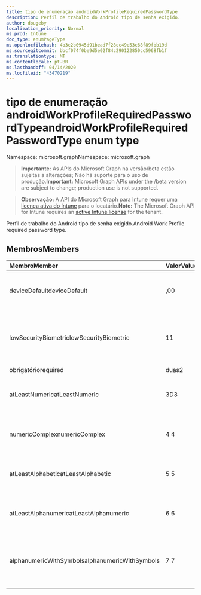 ```yaml
---
title: tipo de enumeração androidWorkProfileRequiredPasswordType
description: Perfil de trabalho do Android tipo de senha exigido.
author: dougeby
localization_priority: Normal
ms.prod: Intune
doc_type: enumPageType
ms.openlocfilehash: 4b3c2b0945d91bead7f28ec49e53c68f89fbb19d
ms.sourcegitcommit: bbcf074f0be9d5e02f84c290122850cc5968fb1f
ms.translationtype: MT
ms.contentlocale: pt-BR
ms.lasthandoff: 04/14/2020
ms.locfileid: "43470219"
---
```

# <a name="androidworkprofilerequiredpasswordtype-enum-type"></a><span data-ttu-id="48af6-103">tipo de enumeração androidWorkProfileRequiredPasswordType</span><span class="sxs-lookup"><span data-stu-id="48af6-103">androidWorkProfileRequiredPasswordType enum type</span></span>

<span data-ttu-id="48af6-104">Namespace: microsoft.graph</span><span class="sxs-lookup"><span data-stu-id="48af6-104">Namespace: microsoft.graph</span></span>

> <span data-ttu-id="48af6-105">**Importante:** As APIs do Microsoft Graph na versão/beta estão sujeitas a alterações; Não há suporte para o uso de produção.</span><span class="sxs-lookup"><span data-stu-id="48af6-105">**Important:** Microsoft Graph APIs under the /beta version are subject to change; production use is not supported.</span></span>

> <span data-ttu-id="48af6-106">**Observação:** A API do Microsoft Graph para Intune requer uma [licença ativa do Intune](https://go.microsoft.com/fwlink/?linkid=839381) para o locatário.</span><span class="sxs-lookup"><span data-stu-id="48af6-106">**Note:** The Microsoft Graph API for Intune requires an [active Intune license](https://go.microsoft.com/fwlink/?linkid=839381) for the tenant.</span></span>

<span data-ttu-id="48af6-107">Perfil de trabalho do Android tipo de senha exigido.</span><span class="sxs-lookup"><span data-stu-id="48af6-107">Android Work Profile required password type.</span></span>

## <a name="members"></a><span data-ttu-id="48af6-108">Membros</span><span class="sxs-lookup"><span data-stu-id="48af6-108">Members</span></span>
|<span data-ttu-id="48af6-109">Membro</span><span class="sxs-lookup"><span data-stu-id="48af6-109">Member</span></span>|<span data-ttu-id="48af6-110">Valor</span><span class="sxs-lookup"><span data-stu-id="48af6-110">Value</span></span>|<span data-ttu-id="48af6-111">Descrição</span><span class="sxs-lookup"><span data-stu-id="48af6-111">Description</span></span>|
|:---|:---|:---|
|<span data-ttu-id="48af6-112">deviceDefault</span><span class="sxs-lookup"><span data-stu-id="48af6-112">deviceDefault</span></span>|<span data-ttu-id="48af6-113">,0</span><span class="sxs-lookup"><span data-stu-id="48af6-113">0</span></span>|<span data-ttu-id="48af6-114">Valor padrão do dispositivo, sem intenção.</span><span class="sxs-lookup"><span data-stu-id="48af6-114">Device default value, no intent.</span></span>|
|<span data-ttu-id="48af6-115">lowSecurityBiometric</span><span class="sxs-lookup"><span data-stu-id="48af6-115">lowSecurityBiometric</span></span>|<span data-ttu-id="48af6-116">1</span><span class="sxs-lookup"><span data-stu-id="48af6-116">1</span></span>|<span data-ttu-id="48af6-117">Senha com base em Biometria de segurança baixa necessária.</span><span class="sxs-lookup"><span data-stu-id="48af6-117">Low security biometrics based password required.</span></span>|
|<span data-ttu-id="48af6-118">obrigatório</span><span class="sxs-lookup"><span data-stu-id="48af6-118">required</span></span>|<span data-ttu-id="48af6-119">duas</span><span class="sxs-lookup"><span data-stu-id="48af6-119">2</span></span>|<span data-ttu-id="48af6-120">Obrigatório.</span><span class="sxs-lookup"><span data-stu-id="48af6-120">Required.</span></span>|
|<span data-ttu-id="48af6-121">atLeastNumeric</span><span class="sxs-lookup"><span data-stu-id="48af6-121">atLeastNumeric</span></span>|<span data-ttu-id="48af6-122">3D</span><span class="sxs-lookup"><span data-stu-id="48af6-122">3</span></span>|<span data-ttu-id="48af6-123">É necessário pelo menos a senha numérica.</span><span class="sxs-lookup"><span data-stu-id="48af6-123">At least numeric password required.</span></span>|
|<span data-ttu-id="48af6-124">numericComplex</span><span class="sxs-lookup"><span data-stu-id="48af6-124">numericComplex</span></span>|<span data-ttu-id="48af6-125">4 </span><span class="sxs-lookup"><span data-stu-id="48af6-125">4</span></span>|<span data-ttu-id="48af6-126">Senha numérica complexa obrigatória.</span><span class="sxs-lookup"><span data-stu-id="48af6-126">Numeric complex password required.</span></span>|
|<span data-ttu-id="48af6-127">atLeastAlphabetic</span><span class="sxs-lookup"><span data-stu-id="48af6-127">atLeastAlphabetic</span></span>|<span data-ttu-id="48af6-128">5 </span><span class="sxs-lookup"><span data-stu-id="48af6-128">5</span></span>|<span data-ttu-id="48af6-129">É necessária pelo menos a senha alfabética.</span><span class="sxs-lookup"><span data-stu-id="48af6-129">At least alphabetic password required.</span></span>|
|<span data-ttu-id="48af6-130">atLeastAlphanumeric</span><span class="sxs-lookup"><span data-stu-id="48af6-130">atLeastAlphanumeric</span></span>|<span data-ttu-id="48af6-131">6 </span><span class="sxs-lookup"><span data-stu-id="48af6-131">6</span></span>|<span data-ttu-id="48af6-132">É necessária pelo menos a senha alfanumérica.</span><span class="sxs-lookup"><span data-stu-id="48af6-132">At least alphanumeric password required.</span></span>|
|<span data-ttu-id="48af6-133">alphanumericWithSymbols</span><span class="sxs-lookup"><span data-stu-id="48af6-133">alphanumericWithSymbols</span></span>|<span data-ttu-id="48af6-134">7 </span><span class="sxs-lookup"><span data-stu-id="48af6-134">7</span></span>|<span data-ttu-id="48af6-135">É necessário pelo menos alfanumérico com senha de símbolo.</span><span class="sxs-lookup"><span data-stu-id="48af6-135">At least alphanumeric with symbols password required.</span></span>|



